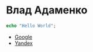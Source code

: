 # Влад Адаменко

```php
echo "Hello World";
```

- [Google](https://www.google.com.ua)
- [Yandex](https://www.yandex.ua)
